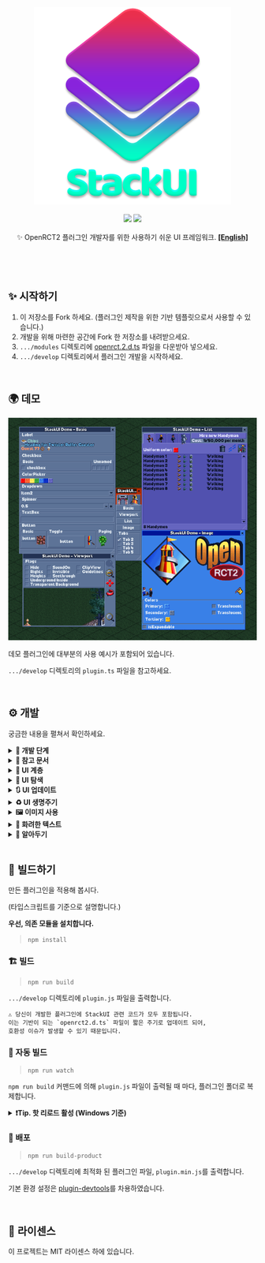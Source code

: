 <p align="center">
<img src="images/logo.png"/>
<br /><br />
<img src="https://img.shields.io/badge/version-0.1.0-blueviolet.svg" />
<img src="https://img.shields.io/badge/api-%3E%3D%2029-turquoise.svg" />
<br /><br />
✨ OpenRCT2 플러그인 개발자를 위한 사용하기 쉬운 UI 프레임워크.
<a href="README.md"><strong>[English]</strong></a>
</p>
<br /><br /><br />

## ✨ 시작하기

1. 이 저장소를 Fork 하세요. (플러그인 제작을 위한 기반 템플릿으로서 사용할 수 있습니다.)
2. 개발을 위해 마련한 공간에 Fork 한 저장소를 내려받으세요.
3. `.../modules` 디렉토리에 [openrct.2.d.ts](https://github.com/OpenRCT2/OpenRCT2/tree/develop/distribution/openrct2.d.ts) 파일을 다운받아 넣으세요.
4. `.../develop` 디렉토리에서 플러그인 개발을 시작하세요.

<br />

## 🌍 데모

![images/demo.png](images/demo.png)

데모 플러그인에 대부분의 사용 예시가 포함되어 있습니다.

`.../develop` 디렉토리의 `plugin.ts` 파일을 참고하세요.

<br />

## ⚙ 개발

궁금한 내용을 펼쳐서 확인하세요.

<details>
<summary><strong>🎢 개발 단계</strong></summary>

StackUI를 이용한 플러그인 개발은 아래의 단계로 이루어집니다.

1. 윈도우 구조 설계

```tsx
//빈 라벨이 포함된 하나의 탭이 있는 윈도우를 구성합니다.
UIWindow.$(
    UITab.$(
        UILabel.$("")
    )
);
```

2. 초기 데이터 준비 및 설정

```tsx
//초기 윈도우에서 보여줄 정보를 정의하고 설정합니다.
const text = "Label";

UIWindow.$(
    UITab.$(
        UILabel.$(text)
    ).image(UIImageTabGears)
).title("Window");
```

3. 프록시 정의

```tsx
//UI로 명령 전달 및 액션 응답을 위한 프록시를 정의합니다.
const windowProxy = UIWDP.$();
const labelProxy = UIWP.$<UILabel>();

const text = "Label";

UIWindow.$(
    UITab.$(
        UILabel.$(text)
    ).image(UIImageTabGears)
).title("Window");
```

4. 프록시 바인딩

```tsx
const windowProxy = UIWDP.$();
const labelProxy = UIWP.$<UILabel>();

const text = "Label";

//프록시를 UI와 바인딩합니다.
UIWindow.$(
    UITab.$(
        UILabel.$(text).bind(labelProxy)
    ).image(UIImageTabGears)
).bind(windowProxy)
.title("Window");
```

5. UI 액션 바인딩

```tsx
const windowProxy = UIWDP.$();
const labelProxy = UIWP.$<UILabel>();

const text = "Label";

UIWindow.$(
    UITab.$(
        UILabel.$(text).bind(labelProxy)
    ).image(UIImageTabGears)
).bind(windowProxy)
.title("Window");

//UI 액션에 따라 실행할 코드를 작성합니다.
windowProxy.didAppear((window) => {
    console.log(window.getTitle());
    console.log(`before: ${labelProxy.ui?.getText()}`);
    labelProxy.updateUI((label) => {
        label.title(`${window.getTitle()} is opened.`);
    });
    console.log(`after: ${labelProxy.ui?.getText()}`);
});
```

6. 창 열기

```tsx
const windowProxy = UIWDP.$();
const labelProxy = UIWP.$<UILabel>();

const text = "Label";

UIWindow.$(
    UITab.$(
        UILabel.$(text).bind(labelProxy)
    ).image(UIImageTabGears)
).bind(windowProxy)
.title("Window");

windowProxy.didAppear((window) => {
    console.log(window.getTitle());
    console.log(`before: ${labelProxy.ui?.getText()}`);
    labelProxy.updateUI((label) => {
        label.title(`${window.getTitle()} is opened.`);
    });
    console.log(`after: ${labelProxy.ui?.getText()}`);
});

//위의 내용을 기반으로 한 창을 엽니다.
windowProxy.show();
```
---
</details>

<details><summary><b>📄 참고 문서</b></summary>

---

<details><summary><b>💠 UIWindow</b></summary>

- $: 위젯 목록으로 초기화
- $T: 탭 목록으로 초기화

속성
- spacing
- padding
- origin
- minSize
- maxSize
- isExpandable
- title
- selectedTabIndex
- selectedTabName
- theme

액션
- show
- updateUI
- close
- bringToFront
- findWidget
- bind
- getUITab
- getUIWidget

핸들러
- onClose
- onTabChange
- didLoad
- didAppear
- didDisappear

</details>
<details><summary><b>📑 UITab</b></summary>

- $: 위젯 목록으로 초기화

속성
- name
- spacing
- padding
- isExpandable
- minSize
- maxSize
- image
- title
- theme
- isHidden

액션
- updateUI
- bind
- getUIWidget

핸들러
- didLoad
- didAppear
- didDisappear

</details>
<details><summary><b>🧒 UIWidget</b></summary>

속성
- origin
- offset
- extends
- size
- minSize
- occupiedSize
- name
- tooltip
- isDisabled
- isVisible
- font
- description

액션
- updateUI
- bind
- resetSize

핸들러
- didLoad
- didAppear
- didDisapp

파생 위젯

<details><summary><b>🛹 UIStack</b></summary>

- $: 위젯 목록으로 초기화
- $V: 위젯 목록을 수직으로 배치하여 초기화
- $H: 위젯 목록을 수평으로 배치하여 초기화
- $VG: 위젯 목록을 수직으로 배치하여 초기화 하며, 그룹박스 표시
- $HG: 위젯 목록을 수평으로 배치하여 초기화 하며, 그룹박스 표시

속성
- axis
- spacing
- padding
- isGrouped
- title
- childs

</details>
<details><summary><b>🏷️ UILabel</b></summary>

- $: 문자열로 초기화

속성
- align
- text

핸들러
- onChange

</details>
<details><summary><b>🌌 UISpacer</b></summary>

- $: 공백 값으로 초기화

속성
- axis
- spacing

</details>
<details><summary><b>🔘 UIButton</b></summary>

- $: 텍스트로 초기화
- $I: 이미지로 초기화

속성
- border
- image
- isPressed
- title

액션
- isImageEqual

핸들러
- onClick

파생 위젯
<details><summary><b>🔲 UIToggleButton</b></summary>

액션
- toggle

핸들러
- onPress

</details>
<details><summary><b>🔄 UIPageImageButton</b></summary>

- $IP: 이미지 목록으로 초기화

액션
- images
- currentIndex

핸들러
- onPage

</details>

---

</details>
<details><summary><b>🔁 UISpinner</b></summary>

- $: 기본 값으로 초기화

속성
- range
- step
- fixed
- value
- formatter

액션
- dialogueInfo

핸들러
- onChange

</details>
<details><summary><b>✅ UICheckbox</b></summary>

- $: 타이틀로 초기화
- $UN: 타이틀 없이 초기화

속성
- isChecked
- text

액션
- toggle

핸들러
- onChange

</details>
<details><summary><b>🔽 UIDropdown</b></summary>

- $: 문자열 목록으로 초기화

속성
- items
- selectedIndex

핸들러
- onChange

</details>
<details><summary><b>🔳 UIColorpicker</b></summary>

- $: 색상으로 초기화

속성
- color

핸들러
- onChange

</details>
<details><summary><b>🖼️ UIImageView</b></summary>

- $: 이미지로 초기화

속성
- image
- theme

</details>
<details><summary><b>🎑 UIViewport</b></summary>

- $: 기본값으로 초기화

속성
- position
- rotation
- zoom
- flags
- centerPosition

액션
- moveTo
- scrollTo
- scrollToMainViewportCenter
- moveToMainViewportCenter
- mainViewportScrollToThis

</details>
<details><summary><b>📃 UIListView</b></summary>

- $: 리스트뷰 열로 초기화

속성
- scrollbarType
- isStriped
- showColumnHeaders
- selectedCell
- canSelect
- columnData
- itemData
- highlightedCell
- columns
- items

액션
- addColumn(s)
- addItem(s)
- clearAllItems

핸들러
- onHighlight
- onClick

하위 요소
<details><summary><b>🏷️ UIListViewColumn</b></summary>

- $: 기본 열 너비로 초기화
- $F: 고정된 열 너비로 초기화
- $R: 범위 열 너비로 초기화
- $W: 비율 열 너비로 초기화

속성
- sortOrder
- canSort
- tooltip

</details>
<details><summary><b>⚪ UIListViewItem</b></summary>

- $: 문자열 목록으로 초기화
- $S: 분리 행으로서 문자열로 초기화

속성
- isSeparator
- elements

</details>

---

</details>
<details><summary><b>📄 UITextbox</b></summary>

- $: 문자열로 초기화

속성
- text
- maxLength

핸들러
- onChange

</details>

---

</details>

<details><summary><b>🛰️ UIProxy</b></summary>

- $: 기본 초기화

속성
- ui

액션
- updateUI

핸들러
- didLoad
- didAppear
- didDisappear

Derived proxy
<details><summary><b>💠 UIWindowProxy (UIWDP)</b></summary>

액션
- show
- close

핸들러
- onTabChange
- onClose

</details>

<details><summary><b>📑 UITabProxy (UITP)</b></summary>
</details>

<details><summary><b>🧒 UIWidgetProxy (UIWP)</b></summary>

핸들러
- onClick
- onChange

</details>

---

</details>

<details><summary><b>🖼️ UIImage</b></summary>

- $: 단일 이미지로 초기화
- $A: 연속 애니메이션 이미지로 초기화
- $F: 비연속 애니메이션 이미지로 초기화

속성
- isAnimatable
- duration
- offset
- singleFrame
- size
- description
- string

액션
- isEqual

</details>

<details><summary><b>🏗️ TextBuilder (TB)</b></summary>

- $: 텍스트 노드로 초기화

속성
- font
- outline
- color
- description

액션
- build

하위 요소
<details><summary><b>⭐ TextNode (TN)</b></summary>

- $: 텍스트 노드 목록으로 초기화
- $S: 문자열로 초기화
- $I: 이미지로 초기화
- $NL: 개행 노드로 초기화

속성
- outline
- color

</details>

---

</details>

<details><summary><b>⛑️ Helper</b></summary>
<details><summary><b>⏲️ IntervalHelper</b></summary>

전역: intervalHelper

액션
- start
- enabled
- end

</details>
<details><summary><b>🖼️ ImageHelper</b></summary>

전역: imageHelper

액션
- graphicsContext

</details>
</details>

---

</details>

<details><summary><b>🧩 UI 계층</b></summary>

![images/stack.png](images/stack.png)

포함관계는 다음과 같습니다.

```
UIWindow
    └ UITab (optional)
        └ UIStack (optional)
            └ UIWidget (UILabel, UIButton, ...)
            └ UIListView
                └ UIListViewColumn
                └ UIListViewItem
```

</details>

<details><summary><b>🔎 UI 탐색</b></summary>

일반적으로 프록시를 통해 위젯을 제어하지만,
그 외의 방법으로도 탭과 위젯을 탐색할 수 있습니다.

---

UI 항목의 이름을 직접 설정한 후 아래의 함수로 탐색합니다.

1. UIWindow
    - getUITab
    - getUIWidget
2. UITab
    - getUIWidget

</details>
<details><summary><b>🔃 UI 업데이트</b></summary>

일반적으로 updateUI 블럭 내에서 속성을 수정하여 UI를 갱신할 수 있습니다.

```tsx
const proxy = UIWP.$<UIButton>();

//...

proxy.onClick((w) => {
    w.updateUI(() => {
        w.isPressed(w.getIsPressed());
    });
});
```

---

블럭 밖에서도 UI 갱신은 가능하나, 권장하지 않습니다.
예상하지 못한 부작용이 발생할 수 있기 때문입니다.

```tsx
const proxy = UIWP.$<UIButton>();

//...

proxy.onClick((w) => {
    w.isPressed(w.getIsPressed());
    w.updateUI();
});
```

---

    💡 창과 탭의 경우, 일부 설정이 변경되면 
    변경사항 적용을 위해 내부적으로 창이 다시 열릴 수 있습니다. 
    이는 생명주기와는 별개로 진행됩니다.

</details>
<details><summary><b>♻️ UI 생명주기</b></summary>

![images/lifecycle.png](images/lifecycle.png)

StackUI에서 UI는 생명주기를 가지며, 상태에 따라 Hook을 제공합니다.

---

1. didLoad
    - UI를 처음 불러올 때 단 한 번만 호출됩니다.
2. didAppear
    - UI가 화면에 나타날 때 마다 호출됩니다.
    - UITab의 경우, 활성화 될 때 호출됩니다.
    - UIWidget.isVisible과는 관련이 없습니다.
3. didDisappear
    - UI가 화면에서 가려질 때 마다 호출됩니다.
    - UITab의 경우, 비활성화 될 때 호출됩니다.
    - UIWidget.isVisible과는 관련이 없습니다.

</details>
<details><summary><b>🖼️ 이미지 사용</b></summary>

이미지는 스프라이트 번호로 초기화합니다.
(관련 정보는 `UIImageConstants`의 주석을 확인하세요.)

---

UIImage는 3가지 유형으로 나눌 수 있습니다.

1. 단일 이미지
    - 이미지를 사용하는 모든 곳에서 사용할 수 있습니다.
2. 연속 애니메이션 이미지
    - 탭과 버튼에만 사용할 수 있습니다.
3. 비연속 애니메이션 이미지
    - 커스텀 유형으로, 현재는 버튼에서만 사용할 수 있습니다.

---

일반적으로 사용하는 이미지는 미리 정의하여 `UIImageConstants`에 포함하였습니다.

    💡 플러그인에 포함되는 코드의 양이 부담될 수 있으므로,
    사용하지 않는 이미지들은 주석 처리해주세요.

</details>
<details><summary><b>🥂 화려한 텍스트</b></summary>

TextBuilder를 이용하면 TextNode의 조합으로 스타일을 가진 문자열을 생성할 수 있습니다.

TextNode는 3가지 유형이 있습니다.

1. StringNode
    - 문자열 노드입니다.
    - `\n`로 줄바꿈을 할 수 있습니다.
2. ImageNode
    - 이미지를 문자열 노드 사이에 삽입합니다.
3. NewlineNode
    - 줄바꿈 노드입니다.
    - 다음 노드를 다음 줄부터 표시합니다.

TextBuilder는 문자열의 글꼴을, TextNode는 문자열의 색상과 외곽선을 정의합니다.

---

아래는 데모에 포함된 예제입니다.

![images/textbuilder.png](images/textbuilder.png)

```tsx
const formatted = TB.$(
        TN.$(
            TN.$I(UIImageShopItemChips),
            TN.$(
                TN.$S("Chips\n..."),
                TN.$(
                    TN.$S((1432).format(TextFormat.StringId, 53))
                        .color(TextColor.BabyBlue),
                    TN.$NL()
                ).outline()
            ).color(TextColor.Celadon),
            TN.$S((767).format(TextFormat.StringId, 77)),
            TN.$I(UIImageShopItemDoughnut),
            TN.$I(UIImageShopItemIceCream)
        ).color(TextColor.Topaz)
    ).build();
```

</details>
<details><summary><b>📑 알아두기</b></summary>

**UI의 위치 및 크기**

- 윈도우의 크기는 위젯의 크기를 기준으로 하여 최소크기 및 최대크기 내에서 자동으로 조절됩니다.
- 크기가 지정되지 않은 위젯은 윈도우 크기에 따라 자동으로 조절됩니다.
- 크기가 지정되지 않은 위젯들은 스택 내에서 일정 간격의 거리를 두고 배치됩니다.
- 일부 위젯은 특성에 따라 높이 또는 너비가 고정되어 있습니다.

</details>
<br />

## 🚀 빌드하기

만든 플러그인을 적용해 봅시다.

(타입스크립트를 기준으로 설명합니다.)

**우선, 의존 모듈을 설치합니다.**

> `npm install`

### 🏗️ 빌드

> `npm run build`

`.../develop` 디렉토리에 `plugin.js` 파일을 출력합니다.

    ⚠ 당신이 개발한 플러그인에 StackUI 관련 코드가 모두 포함됩니다.
    이는 기반이 되는 `openrct2.d.ts` 파일이 짧은 주기로 업데이트 되어,
    호환성 이슈가 발생할 수 있기 때문입니다.

### 🔄 자동 빌드

> `npm run watch`

`npm run build` 커맨드에 의해 `plugin.js` 파일이 출력될 때 마다, 플러그인 폴더로 복제합니다.

<details><summary><b>❗Tip. 핫 리로드 활성 (Windows 기준)</b></summary>

`.../Users/User/Documents/OpenRCT2/config.ini` 파일을 열어, `enable_hot_reloading = false`를 `enable_hot_reloading = true`로 변경한 후 저장합니다.

</details>

### 📀 배포

> `npm run build-product`

`.../develop` 디렉토리에 최적화 된 플러그인 파일, `plugin.min.js`를 출력합니다.

기본 환경 설정은 [plugin-devtools](https://github.com/OpenRCT2/plugin-devtools)를 차용하였습니다.

<br />

## 📜 라이센스

이 프로젝트는 MIT 라이센스 하에 있습니다.